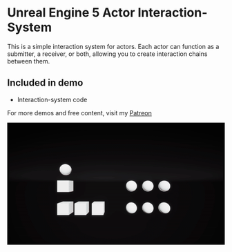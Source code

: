 # Unreal Engine 5 Actor Interaction-System

This is a simple interaction system for actors. Each actor can function as a submitter, a receiver, or both, allowing you to create interaction chains between them.

## Included in demo

- Interaction-system code

For more demos and free content, visit my [Patreon](https://www.patreon.com/c/RescapeGames)

![alt text](example.gif)
